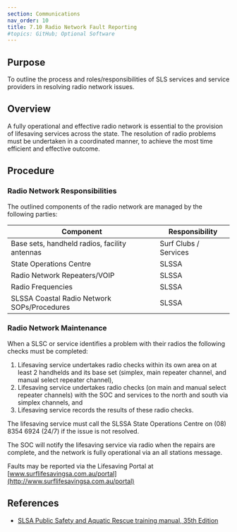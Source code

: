 ```yaml
---
section: Communications
nav_order: 10
title: 7.10 Radio Network Fault Reporting
#topics: GitHub; Optional Software
---
```


## Purpose

To outline the process and roles/responsibilities of SLS services and service providers in resolving radio network issues.

## Overview

A fully operational and effective radio network is essential to the provision of lifesaving services across the state. The resolution of radio problems must be undertaken in a coordinated manner, to achieve the most time efficient and effective outcome.

## Procedure

### Radio Network Responsibilities

The outlined components of the radio network are managed by the following parties:

| **Component** | **Responsibility** |
| --- | --- |
| Base sets, handheld radios, facility antennas | Surf Clubs / Services |
| State Operations Centre | SLSSA |
| Radio Network Repeaters/VOIP | SLSSA |
| Radio Frequencies | SLSSA |
| SLSSA Coastal Radio Network SOPs/Procedures | SLSSA |

### Radio Network Maintenance

When a SLSC or service identifies a problem with their radios the following checks must be completed:

1. Lifesaving service undertakes radio checks within its own area on at least 2 handhelds and its base set (simplex, main repeater channel, and manual select repeater channel),
2. Lifesaving service undertakes radio checks (on main and manual select repeater channels) with the SOC and services to the north and south via simplex channels, and
3. Lifesaving service records the results of these radio checks.

The lifesaving service must call the SLSSA State Operations Centre on (08) 8354 6924 (24/7) if the issue is not resolved.

The SOC will notify the lifesaving service via radio when the repairs are complete, and the network is fully operational via an all stations message.

Faults may be reported via the Lifesaving Portal at [www.surflifesavingsa.com.au/portal](http://www.surflifesavingsa.com.au/portal)

## References

- [SLSA Public Safety and Aquatic Rescue training manual, 35th Edition](https://members.sls.com.au/members/document_library/1/media/8571)

